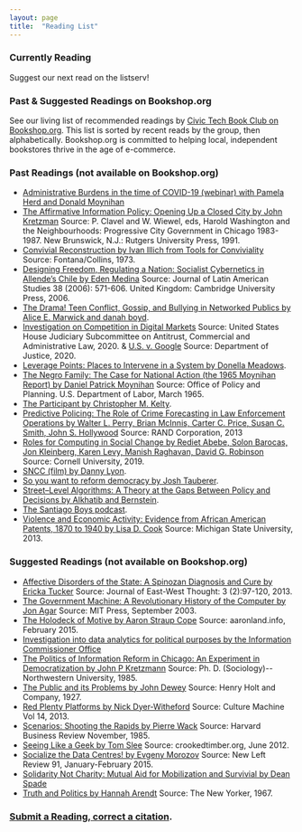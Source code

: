 ```yaml
---
layout: page
title:  "Reading List"
---
```


### Currently Reading

Suggest our next read on the listserv! 

### Past & Suggested Readings on Bookshop.org

See our living list of recommended readings by [Civic Tech Book Club on Bookshop.org](https://bookshop.org/lists/civic-tech-book-club-reading-list). This list is sorted by recent reads by the group, then alphabetically. Bookshop.org is committed to helping local, independent bookstores thrive in the age of e-commerce.

### Past Readings (not available on Bookshop.org)
* [Administrative Burdens in the time of COVID-19 (webinar) with Pamela Herd and Donald Moynihan](https://www.irp.wisc.edu/resource/administrative-burdens-in-the-time-of-covid-19/)
* [The Affirmative Information Policy: Opening Up a Closed City by John Kretzman](http://civictechbook.club/affirmative-information-policy) Source: P. Clavel and W. Wiewel, eds, Harold Washington and the Neighbourhoods: Progressive City Government in Chicago 1983-1987. New Brunswick, N.J.: Rutgers University Press, 1991.
* [Convivial Reconstruction by Ivan Illich from Tools for Conviviality](http://civictechbook.club/convivial-reconstruction) Source: Fontana/Collins, 1973.
* [Designing Freedom, Regulating a Nation: Socialist Cybernetics in Allende’s Chile by Eden Medina](http://www.informatics.indiana.edu/edenm/EdenMedinaJLASAugust2006.pdf) Source: Journal of Latin American Studies 38 (2006): 571-606. United Kingdom: Cambridge University Press, 2006.
* [The Drama! Teen Conflict, Gossip, and Bullying in Networked Publics by Alice E. Marwick and danah boyd](http://papers.ssrn.com/sol3/papers.cfm?abstract_id=1926349).
* [Investigation on Competition in Digital Markets](https://judiciary.house.gov/uploadedfiles/competition_in_digital_markets.pdf) Source: United States House Judiciary Subcommittee on Antitrust, Commercial and Administrative Law, 2020. & [U.S. v. Google](https://www.justice.gov/opa/press-release/file/1328941/download) Source: Department of Justice, 2020.  
* [Leverage Points: Places to Intervene in a System by Donella Meadows](http://donellameadows.org/archives/leverage-points-places-to-intervene-in-a-system/). 
* [The Negro Family: The Case for National Action (the 1965 Moynihan Report) by Daniel Patrick Moynihan](https://web.stanford.edu/~mrosenfe/Moynihan%27s%20The%20Negro%20Family.pdf) Source: Office of Policy and Planning. U.S. Department of Labor, March 1965.
* [The Participant by Christopher M. Kelty](https://press.uchicago.edu/ucp/books/book/chicago/P/bo44520895.html). 
* [Predictive Policing: The Role of Crime Forecasting in Law Enforcement Operations by Walter L. Perry, Brian McInnis, Carter C. Price, Susan C. Smith, John S. Hollywood](https://www.rand.org/content/dam/rand/pubs/research_reports/RR200/RR233/RAND_RR233.pdf) Source: RAND Corporation, 2013
* [Roles for Computing in Social Change by Rediet Abebe, Solon Barocas, Jon Kleinberg, Karen Levy, Manish Raghavan, David G. Robinson](https://arxiv.org/abs/1912.04883) Source: Cornell University, 2019.
* [SNCC (film) by Danny Lyon](https://vimeo.com/461037507).
* [So you want to reform democracy by Josh Tauberer](https://medium.com/@joshuatauberer/so-you-want-to-reform-democracy-7f3b1ef10597#.qh36p8m0c).
* [Street–Level Algorithms: A Theory at the Gaps Between Policy and Decisions by  Alkhatib and Bernstein](https://dl.acm.org/doi/10.1145/3290605.3300760).
* [The Santiago Boys podcast](https://the-santiago-boys.com/).
* [Violence and Economic Activity:  Evidence from African American Patents, 1870 to 1940 by Lisa D. Cook](https://lisadcook.net/wp-content/uploads/2014/02/pats_paper17_1013_final_web.pdf) Source: Michigan State University, 2013.  

### Suggested Readings (not available on Bookshop.org)
* [Affective Disorders of the State: A Spinozan Diagnosis and Cure by Ericka Tucker](http://www.cpp.edu/~jet/Documents/JET/Jet7/Tucker97-119.pdf) Source: Journal of East-West Thought: 3 (2):97-120, 2013.
* [The Government Machine: A Revolutionary History of the Computer by Jon Agar](https://mitpress.mit.edu/books/government-machine) Source: MIT Press, September 2003.  
* [The Holodeck of Motive by Aaron Straup Cope](http://www.aaronland.info/weblog/2015/02/24/effort/) Source: aaronland.info, February 2015.
* [Investigation into data analytics for political purposes by the Information Commissioner Office](https://ico.org.uk/action-weve-taken/investigation-into-data-analytics-for-political-purposes/)
* [The Politics of Information Reform in Chicago: An Experiment in Democratization by John P Kretzmann](https://www.worldcat.org/title/politics-of-information-reform-in-chicago-an-experiment-in-democratization/oclc/14881489) Source: Ph. D. (Sociology)--Northwestern University, 1985.
* [The Public and its Problems by John Dewey](https://bookshop.org/books/the-public-and-its-problems-an-essay-in-political-inquiry/9780804011662?aid=13448) Source: Henry Holt and Company, 1927.
* [Red Plenty Platforms by Nick Dyer-Witheford](https://culturemachine.net/wp-content/uploads/2019/05/511-1153-1-PB.pdf) Source: Culture Machine Vol 14, 2013.
* [Scenarios: Shooting the Rapids by Pierre Wack](https://hbr.org/1985/11/scenarios-shooting-the-rapids/ar/1) Source: Harvard Business Review November, 1985.
* [Seeing Like a Geek by Tom Slee](http://crookedtimber.org/2012/06/25/seeing-like-a-geek/) Source: crookedtimber.org, June 2012. 
* [Socialize the Data Centres! by Evgeny Morozov](http://newleftreview.org/II/91/evgeny-morozov-socialize-the-data-centres) Source: New Left Review 91, January-February 2015.
* [Solidarity Not Charity: Mutual Aid for Mobilization and Survivial by Dean Spade](http://www.deanspade.net/wp-content/uploads/2020/03/Mutual-Aid-Article-Social-Text-Final.pdf)
* [Truth and Politics by Hannah Arendt](https://idanlandau.files.wordpress.com/2014/12/arendt-truth-and-politics.pdf) Source: The New Yorker, 1967.

### [Submit a Reading, correct a citation](https://github.com/rebeccawilliams/bookclub/blob/gh-pages/readinglist.md).
